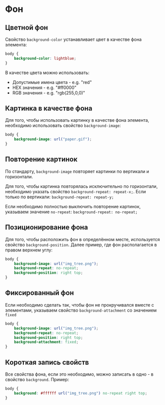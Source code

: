 # Фон
## Цветной фон
Свойство `background-color` устанавливает цвет в качестве фона элемента:
```css
body {
    background-color: lightblue;
}
```

В качестве цвета можно использовать:
* Допустимые имена цвета - e.g. "red"
* HEX значения - e.g. "#ff0000"
* RGB значения - e.g. "rgb(255,0,0)"

## Картинка в качестве фона
Для того, чтобы использовать картинку в качестве фона элемента, необходимо использовать свойство `background-image`:
```css
body {
    background-image: url("paper.gif");
}
```

## Повторение картинок
По стандарту, `background-image` повторяет картинки по вертикали и горизонтали.

Для того, чтобы картинка повторялась исключительно по горизонтали, необходимо указать свойство `background-repeat: repeat-x;`.
Если только по вертикали: `background-repeat: repeat-y;`

Если необходимо полностью выключить повторение картинок, указываем значение `no-repeat`: `background-repeat: no-repeat;`

## Позиционирование фона
Для того, чтобы расположить фон в определённом месте, используется свойство `background-position`. Далее пример, где фон располагается в правом верхнем углу:
```css
body {
    background-image: url("img_tree.png");
    background-repeat: no-repeat;
    background-position: right top;
}
```

## Фиксированный фон
Если необходимо сделать так, чтобы фон не прокручивался вместе с элементами, указываем свойство `background-attachment` со значением `fixed`
```css
body {
    background-image: url("img_tree.png");
    background-repeat: no-repeat;
    background-position: right top;
    background-attachment: fixed;
}
```

## Короткая запись свойств
Все свойства фона, если это необходимо, можно записать в одно - в свойство `background`. Пример:
```css
body {
    background: #ffffff url("img_tree.png") no-repeat right top;
}
```
